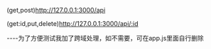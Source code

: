 

(get,post)http://127.0.0.1:3000/api

(get:id,put,delete)http://127.0.0.1:3000/api/:id


----为了方便测试我加了跨域处理，如不需要，可在app.js里面自行删除